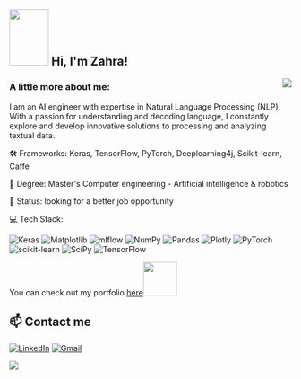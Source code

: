 <h2><img src="https://media0.giphy.com/media/dsPBfiEEozyXUXShhB/giphy.gif?cid=ecf05e479g8nvizvqk98xe5jk7z7hbtdj4noix9g8wg24dap&rid=giphy.gif&ct=g" width="70" height="100"> Hi, I'm Zahra!</h2>
<!-- <img align='right' src="https://res.cloudinary.com/practicaldev/image/fetch/s--2bZIjPGC--/c_limit%2Cf_auto%2Cfl_progressive%2Cq_66%2Cw_880/https://dev-to-uploads.s3.amazonaws.com/i/d4tvukbt5mra37cvwklk.gif" width="500"> -->
<img align='right' src="https://i.pinimg.com/originals/df/10/1f/df101f643f67b99cb39b03187c04c1ee.gif">
<!-- <img src="https://i.pinimg.com/originals/c0/d6/10/c0d610d25c4dce9a0e7475411d586ece.gif"> -->

### A little more about me:

I am an AI engineer with expertise in Natural Language Processing (NLP). With a passion for understanding and decoding language, I constantly explore and develop innovative solutions to processing and analyzing textual data.

🛠️ Frameworks: Keras, TensorFlow, PyTorch, Deeplearning4j, Scikit-learn, Caffe

🧠 Degree: Master's Computer engineering - Artificial intelligence & robotics

🌱 Status: looking for a better job opportunity

<!-- 📫 Reach me on fzarshia@gmail.com -->
💻 Tech Stack: <br>

![Keras](https://img.shields.io/badge/Keras-%23D00000.svg?style=for-the-badge&logo=Keras&logoColor=white)
![Matplotlib](https://img.shields.io/badge/Matplotlib-%23ffffff.svg?style=for-the-badge&logo=Matplotlib&logoColor=black)
![mlflow](https://img.shields.io/badge/mlflow-%23d9ead3.svg?style=for-the-badge&logo=numpy&logoColor=blue)
![NumPy](https://img.shields.io/badge/numpy-%23013243.svg?style=for-the-badge&logo=numpy&logoColor=white)
![Pandas](https://img.shields.io/badge/pandas-%23150458.svg?style=for-the-badge&logo=pandas&logoColor=white)
![Plotly](https://img.shields.io/badge/Plotly-%233F4F75.svg?style=for-the-badge&logo=plotly&logoColor=white)
![PyTorch](https://img.shields.io/badge/PyTorch-%23EE4C2C.svg?style=for-the-badge&logo=PyTorch&logoColor=white)
![scikit-learn](https://img.shields.io/badge/scikit--learn-%23F7931E.svg?style=for-the-badge&logo=scikit-learn&logoColor=white)
![SciPy](https://img.shields.io/badge/SciPy-%230C55A5.svg?style=for-the-badge&logo=scipy&logoColor=%white)
![TensorFlow](https://img.shields.io/badge/TensorFlow-%23FF6F00.svg?style=for-the-badge&logo=TensorFlow&logoColor=white)

<p>You can check out my portfolio <a href="https://zahraarshia.github.io/MyResume/">here</a><img src="https://media.giphy.com/media/cKPse5DZaptID3YAMK/giphy.gif" width="60"></p>

## 📫 Contact me 
[![LinkedIn](https://img.shields.io/badge/linkedin-%230077B5.svg?style=for-the-badge&logo=linkedin&logoColor=white)](https://linkedin.com/in/ZahraArshia)
[![Gmail](https://img.shields.io/badge/Gmail-D14836?style=for-the-badge&logo=gmail&logoColor=white&link=mailto:fzarshia@gmail.com)](mailto:fzarshia@gmail.com)


<!--
# 📊 GitHub Stats:
![](https://github-readme-stats.vercel.app/api?username=ZahraArshia&theme=default&hide_border=false&include_all_commits=false&count_private=false)<br/>
![](https://github-readme-streak-stats.herokuapp.com/?user=ZahraArshia&theme=default&hide_border=false)<br/>
![](https://github-readme-stats.vercel.app/api/top-langs/?username=ZahraArshia&theme=default&hide_border=false&include_all_commits=false&count_private=false&layout=compact)

## 🏆 GitHub Trophies
![](https://github-profile-trophy.vercel.app/?username=ZahraArshia&theme=juicyfresh&no-frame=false&no-bg=true&margin-w=4)
-->

![](https://quotes-github-readme.vercel.app/api?type=horizontal&theme=light)


